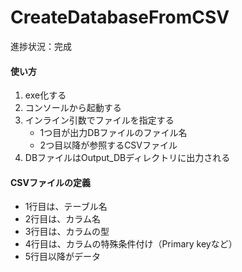# CreateDatabaseFromCSV
進捗状況：完成


#### 使い方
1. exe化する
2. コンソールから起動する
3. インライン引数でファイルを指定する
    * 1つ目が出力DBファイルのファイル名
    * 2つ目以降が参照するCSVファイル
4. DBファイルはOutput_DBディレクトリに出力される


#### CSVファイルの定義
* 1行目は、テーブル名
* 2行目は、カラム名
* 3行目は、カラムの型
* 4行目は、カラムの特殊条件付け（Primary keyなど）
* 5行目以降がデータ
